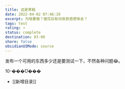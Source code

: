 ```yaml
---
title: 这是草稿
date: 2022-04-02 07:46:19
excerpt: 为啥要做？做完后有何收获感想体会？
tags: test
rating: ⭐
status: complete
destination: 03-98
share: false
obsidianUIMode: source
---
```


发布一个可用的东西多少还是要测试一下，不然各种问题😂。

10-���Ʊ���

 - [[新增目录]]